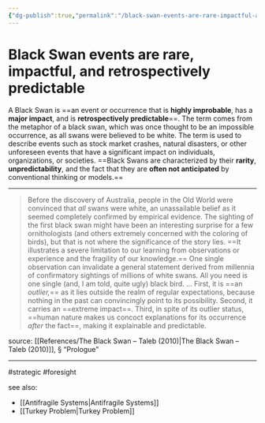 ```yaml
---
{"dg-publish":true,"permalink":"/black-swan-events-are-rare-impactful-and-retrospectively-predictable/"}
---
```



# Black Swan events are rare, impactful, and retrospectively predictable

A Black Swan is ==an event or occurrence that is **highly improbable**, has a **major impact**, and is **retrospectively predictable**==. The term comes from the metaphor of a black swan, which was once thought to be an impossible occurrence, as all swans were believed to be white. The term is used to describe events such as stock market crashes, natural disasters, or other unforeseen events that have a significant impact on individuals, organizations, or societies. ==Black Swans are characterized by their **rarity**, **unpredictability**, and the fact that they are **often not anticipated** by conventional thinking or models.==

---

> Before the discovery of Australia, people in the Old World were convinced that _all_ swans were white, an unassailable belief as it seemed completely confirmed by empirical evidence. The sighting of the first black swan might have been an interesting surprise for a few ornithologists (and oth­ers extremely concerned with the coloring of birds), but that is not where the significance of the story lies. ==It illustrates a severe limitation to our learning from observations or experience and the fragility of our knowl­edge.== One single observation can invalidate a general statement derived from millennia of confirmatory sightings of millions of white swans. All you need is one single (and, I am told, quite ugly) black bird.
> …
> First, it is ==an _outlier,_== as it lies outside the realm of regular expectations, because nothing in the past can convincingly point to its possibility. Sec­ond, it carries an ==extreme impact==. Third, in spite of its outlier status, ==human nature makes us concoct explanations for its occurrence _after_ the fact==, making it explainable and predictable.

source: [[References/The Black Swan – Taleb (2010)\|The Black Swan – Taleb (2010)]], § “Prologue”

---
#strategic #foresight

see also:
- [[Antifragile Systems\|Antifragile Systems]]
- [[Turkey Problem\|Turkey Problem]]
